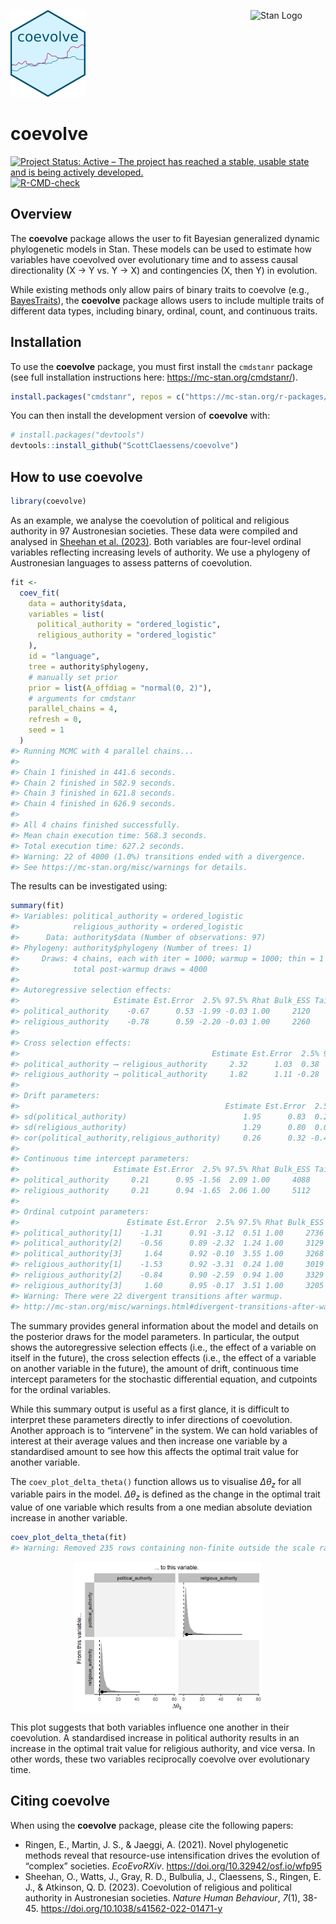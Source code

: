 
<!-- README.md is generated from README.Rmd. Please edit that file -->

<img src="man/figures/logo.png" width="120" alt="coevolve Logo"/>[<img src="https://raw.githubusercontent.com/stan-dev/logos/master/logo_tm.png" align="right" width="120" alt="Stan Logo"/>](https://mc-stan.org/)

# coevolve

<!-- badges: start -->

[![Project Status: Active – The project has reached a stable, usable state and is being actively developed.](https://www.repostatus.org/badges/latest/active.svg)](https://www.repostatus.org/#active)
[![R-CMD-check](https://github.com/ScottClaessens/coevolve/actions/workflows/R-CMD-check.yaml/badge.svg)](https://github.com/ScottClaessens/coevolve/actions/workflows/R-CMD-check.yaml)
<!-- badges: end -->

## Overview

The **coevolve** package allows the user to fit Bayesian generalized
dynamic phylogenetic models in Stan. These models can be used to
estimate how variables have coevolved over evolutionary time and to
assess causal directionality (X → Y vs. Y → X) and contingencies (X,
then Y) in evolution.

While existing methods only allow pairs of binary traits to coevolve
(e.g.,
[BayesTraits](https://www.evolution.reading.ac.uk/BayesTraitsV4.1.2/BayesTraitsV4.1.2.html)),
the **coevolve** package allows users to include multiple traits of
different data types, including binary, ordinal, count, and continuous
traits.

## Installation

To use the **coevolve** package, you must first install the `cmdstanr`
package (see full installation instructions here:
<https://mc-stan.org/cmdstanr/>).

``` r
install.packages("cmdstanr", repos = c("https://mc-stan.org/r-packages/", getOption("repos")))
```

You can then install the development version of **coevolve** with:

``` r
# install.packages("devtools")
devtools::install_github("ScottClaessens/coevolve")
```

## How to use coevolve

``` r
library(coevolve)
```

As an example, we analyse the coevolution of political and religious
authority in 97 Austronesian societies. These data were compiled and
analysed in [Sheehan et
al. (2023)](https://www.nature.com/articles/s41562-022-01471-y). Both
variables are four-level ordinal variables reflecting increasing levels
of authority. We use a phylogeny of Austronesian languages to assess
patterns of coevolution.

``` r
fit <-
  coev_fit(
    data = authority$data,
    variables = list(
      political_authority = "ordered_logistic",
      religious_authority = "ordered_logistic"
    ),
    id = "language",
    tree = authority$phylogeny,
    # manually set prior
    prior = list(A_offdiag = "normal(0, 2)"),
    # arguments for cmdstanr
    parallel_chains = 4,
    refresh = 0,
    seed = 1
  )
#> Running MCMC with 4 parallel chains...
#> 
#> Chain 1 finished in 441.6 seconds.
#> Chain 2 finished in 582.9 seconds.
#> Chain 3 finished in 621.8 seconds.
#> Chain 4 finished in 626.9 seconds.
#> 
#> All 4 chains finished successfully.
#> Mean chain execution time: 568.3 seconds.
#> Total execution time: 627.2 seconds.
#> Warning: 22 of 4000 (1.0%) transitions ended with a divergence.
#> See https://mc-stan.org/misc/warnings for details.
```

The results can be investigated using:

``` r
summary(fit)
#> Variables: political_authority = ordered_logistic 
#>            religious_authority = ordered_logistic 
#>      Data: authority$data (Number of observations: 97)
#> Phylogeny: authority$phylogeny (Number of trees: 1)
#>     Draws: 4 chains, each with iter = 1000; warmup = 1000; thin = 1
#>            total post-warmup draws = 4000
#> 
#> Autoregressive selection effects:
#>                     Estimate Est.Error  2.5% 97.5% Rhat Bulk_ESS Tail_ESS
#> political_authority    -0.67      0.53 -1.99 -0.03 1.00     2120     1768
#> religious_authority    -0.78      0.59 -2.20 -0.03 1.00     2260     1766
#> 
#> Cross selection effects:
#>                                           Estimate Est.Error  2.5% 97.5% Rhat Bulk_ESS Tail_ESS
#> political_authority ⟶ religious_authority     2.32      1.03  0.38  4.45 1.00     1567     1971
#> religious_authority ⟶ political_authority     1.82      1.11 -0.28  4.07 1.00     1288     2124
#> 
#> Drift parameters:
#>                                              Estimate Est.Error  2.5% 97.5% Rhat Bulk_ESS Tail_ESS
#> sd(political_authority)                          1.95      0.83  0.27  3.50 1.01      801     1193
#> sd(religious_authority)                          1.29      0.80  0.06  2.94 1.00      761     1327
#> cor(political_authority,religious_authority)     0.26      0.32 -0.44  0.78 1.00     2732     2641
#> 
#> Continuous time intercept parameters:
#>                     Estimate Est.Error  2.5% 97.5% Rhat Bulk_ESS Tail_ESS
#> political_authority     0.21      0.95 -1.56  2.09 1.00     4088     1162
#> religious_authority     0.21      0.94 -1.65  2.06 1.00     5112     2655
#> 
#> Ordinal cutpoint parameters:
#>                        Estimate Est.Error  2.5% 97.5% Rhat Bulk_ESS Tail_ESS
#> political_authority[1]    -1.31      0.91 -3.12  0.51 1.00     2736     2683
#> political_authority[2]    -0.56      0.89 -2.32  1.24 1.00     3129     2891
#> political_authority[3]     1.64      0.92 -0.10  3.55 1.00     3268     2956
#> religious_authority[1]    -1.53      0.92 -3.31  0.24 1.00     3019     3066
#> religious_authority[2]    -0.84      0.90 -2.59  0.94 1.00     3329     3051
#> religious_authority[3]     1.60      0.95 -0.17  3.51 1.00     3205     3102
#> Warning: There were 22 divergent transitions after warmup.
#> http://mc-stan.org/misc/warnings.html#divergent-transitions-after-warmup
```

The summary provides general information about the model and details on
the posterior draws for the model parameters. In particular, the output
shows the autoregressive selection effects (i.e., the effect of a
variable on itself in the future), the cross selection effects (i.e.,
the effect of a variable on another variable in the future), the amount
of drift, continuous time intercept parameters for the stochastic
differential equation, and cutpoints for the ordinal variables.

While this summary output is useful as a first glance, it is difficult
to interpret these parameters directly to infer directions of
coevolution. Another approach is to “intervene” in the system. We can
hold variables of interest at their average values and then increase one
variable by a standardised amount to see how this affects the optimal
trait value for another variable.

The `coev_plot_delta_theta()` function allows us to visualise
$\Delta\theta_{z}$ for all variable pairs in the model.
$\Delta\theta_{z}$ is defined as the change in the optimal trait value
of one variable which results from a one median absolute deviation
increase in another variable.

``` r
coev_plot_delta_theta(fit)
#> Warning: Removed 235 rows containing non-finite outside the scale range (`stat_density()`).
```

<img src="man/figures/README-authority-delta-theta-1.png" alt="Plot showing the posterior distributions of delta theta for both directions of coevolution between political and religious authority. The bulk of the posterior densities are greater than zero." width="60%" style="display: block; margin: auto;" />

This plot suggests that both variables influence one another in their
coevolution. A standardised increase in political authority results in
an increase in the optimal trait value for religious authority, and vice
versa. In other words, these two variables reciprocally coevolve over
evolutionary time.

## Citing coevolve

When using the **coevolve** package, please cite the following papers:

- Ringen, E., Martin, J. S., & Jaeggi, A. (2021). Novel phylogenetic
  methods reveal that resource-use intensification drives the evolution
  of “complex” societies. *EcoEvoRXiv*.
  <https://doi.org/10.32942/osf.io/wfp95>
- Sheehan, O., Watts, J., Gray, R. D., Bulbulia, J., Claessens, S.,
  Ringen, E. J., & Atkinson, Q. D. (2023). Coevolution of religious and
  political authority in Austronesian societies. *Nature Human
  Behaviour*, *7*(1), 38-45.
  <https://doi.org/10.1038/s41562-022-01471-y>
